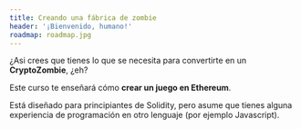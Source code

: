 ```yaml
---
title: Creando una fábrica de zombie
header: '¡Bienvenido, humano!'
roadmap: roadmap.jpg
---
```

¿Asi crees que tienes lo que se necesita para convertirte en un **CryptoZombie**, ¿eh?

Este curso te enseñará cómo **crear un juego en Ethereum**.

Está diseñado para principiantes de Solidity, pero asume que tienes alguna experiencia de programación en otro lenguaje (por ejemplo Javascript).